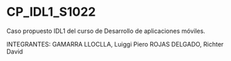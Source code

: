 # CP_IDL1_S1022
Caso propuesto IDL1 del curso de Desarrollo de aplicaciones móviles.

INTEGRANTES:
GAMARRA LLOCLLA, Luiggi Piero
ROJAS DELGADO, Richter David
